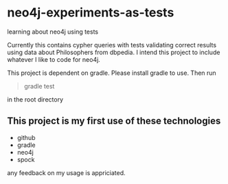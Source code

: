 neo4j-experiments-as-tests
==========================

learning about neo4j using tests

Currently this contains cypher queries with tests validating correct results
using data about Philosophers from dbpedia.  I intend this project to include 
whatever I like to code for neo4j.  

This project is dependent on gradle.  Please install gradle to use.  Then run

> gradle test

in the root directory

## This project is my first use of these technologies

* github
* gradle
* neo4j
* spock

any feedback on my usage is appriciated.  
